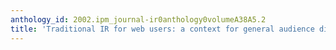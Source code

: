 ```yaml
---
anthology_id: 2002.ipm_journal-ir0anthology0volumeA38A5.2
title: 'Traditional IR for web users: a context for general audience digital libraries'
---
```

